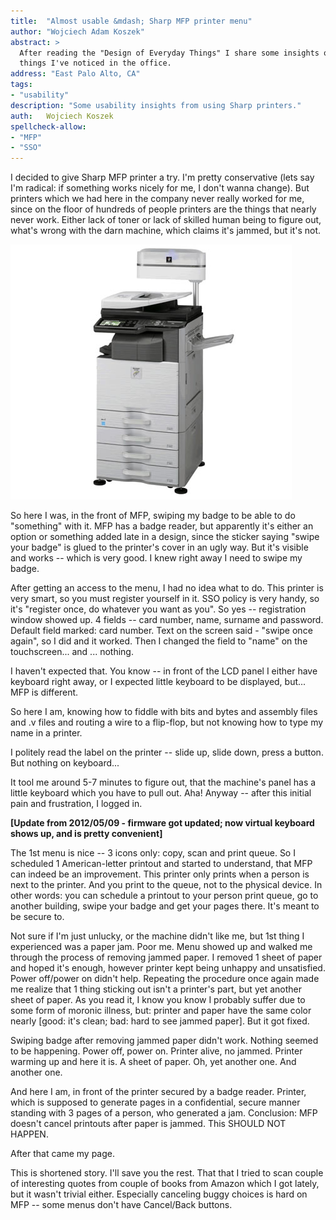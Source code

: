 ```yaml
---
title:	"Almost usable &mdash; Sharp MFP printer menu"
author: "Wojciech Adam Koszek"
abstract: >
  After reading the "Design of Everyday Things" I share some insights on
  things I've noticed in the office.
address: "East Palo Alto, CA"
tags:
- "usability"
description: "Some usability insights from using Sharp printers."
auth:	Wojciech Koszek
spellcheck-allow:
- "MFP"
- "SSO"
---
```


I decided to give Sharp MFP printer a try. I'm pretty conservative (lets say I'm radical:
if something works nicely for me, I don't wanna change). But printers which
we had here in the company never really worked for me, since on the floor of hundreds of people
printers are the things that nearly never work. Either lack of toner or lack
of skilled human being to figure out, what's wrong with the darn machine,
which claims it's jammed, but it's not.

![Sharp MFP printer](/img/sharp_mfp.jpg)

So here I was, in the front of MFP, swiping my badge to be able to do
"something" with it. MFP has a badge
reader, but apparently it's either an option or something added late in a
design, since the sticker saying "swipe your badge" is glued to the
printer's cover in an ugly way. But it's visible and works -- which is very
good. I knew right away I need to swipe my badge.

After getting an access to the menu, I had no idea what to do. This printer
is very smart, so you must register yourself in it. SSO policy is very
handy, so it's "register once, do whatever you want as you". So yes --
registration window showed up. 4 fields -- card number, name, surname and
password. Default field marked: card number. Text on the screen said -
"swipe once again", so I did and it worked. Then I changed the field to
"name" on the touchscreen... and ... nothing.

I haven't expected that. You know -- in front of the LCD panel I either have
keyboard right away, or I expected little keyboard to be displayed, but...
MFP is different.

So here I am, knowing how to fiddle with bits and bytes and assembly files
and .v files and routing a wire to a flip-flop, but not knowing how to type
my name in a printer.

I politely read the label on the printer -- slide up, slide down, press a
button. But nothing on keyboard...

It tool me around 5-7 minutes to figure out, that the machine's panel has a
little keyboard which you have to pull out. Aha! Anyway -- after this
initial pain and frustration, I logged in.

**[Update from 2012/05/09 - firmware got updated; now virtual keyboard shows
up, and is pretty convenient]**

The 1st menu is nice -- 3 icons only: copy, scan and print queue. So I
scheduled 1 American-letter printout and started to understand, that MFP can
indeed be an improvement. This printer only prints when a person is next
to the printer. And you print to the queue, not to the physical device. In
other words: you can schedule a printout to your person print queue, go to
another building, swipe your badge and get your pages there. It's meant to
be secure to.

Not sure if I'm just unlucky, or the machine didn't like me, but 1st thing I
experienced was a paper jam. Poor me. Menu showed up and walked me through
the process of removing jammed paper. I removed 1 sheet of paper and hoped
it's enough, however printer kept being unhappy and unsatisfied. Power
off/power on didn't help. Repeating the procedure once again made me realize
that 1 thing sticking out isn't a printer's part, but yet another sheet of
paper. As you read it, I know you know I probably suffer due to some form of
moronic illness, but: printer and paper have the same color nearly [good:
it's clean; bad: hard to see jammed paper]. But it got fixed.

Swiping badge after removing jammed paper didn't work. Nothing seemed to be
happening. Power off, power on. Printer alive, no jammed. Printer warming up
and here it is. A sheet of paper. Oh, yet another one. And another one.

And here I am, in front of the printer secured by a badge reader. Printer,
which is supposed to generate pages in a confidential, secure manner
standing with 3 pages of a person, who generated a jam. Conclusion: MFP
doesn't cancel printouts after paper is jammed. This SHOULD NOT HAPPEN.

After that came my page.

This is shortened story. I'll save you the rest. That that I tried to scan
couple of interesting quotes from couple of books from Amazon which I got
lately, but it wasn't trivial either. Especially canceling buggy choices is
hard on MFP -- some menus don't have Cancel/Back buttons.
